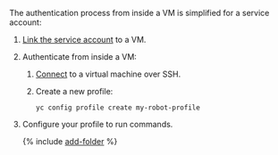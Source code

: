 The authentication process from inside a VM is simplified for a service account:
1. [Link the service account](../../compute/operations/vm-connect/auth-inside-vm.md#link-sa-with-instance) to a VM.
1. Authenticate from inside a VM:
   1. [Connect](../../compute/operations/vm-connect/ssh.md) to a virtual machine over SSH.
   1. Create a new profile:

      ```
      yc config profile create my-robot-profile
      ```


1. Configure your profile to run commands.

   {% include [add-folder](../cli-add-folder.md) %}
